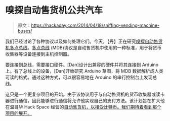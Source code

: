 # 嗅探自动售货机公共汽车

> 原文：<https://hackaday.com/2014/04/18/sniffing-vending-machine-buses/>

我们已经讨论了各种协议以及如何处理它们。今天，【丹】正在研究[嗅探自动售货机多点总线](http://www.marginallyclever.com/blog/2014/04/making-sense-of-vending-machine-multidrop-bus-communications/)。[多点总线](http://en.wikipedia.org/wiki/Multidrop_bus) (MDB)协议是自动售货机中使用的一种标准，用于将货币收集器等设备连接到主机控制器。

要连接到总线，需要接口硬件。[Dan]设计出兼容的硬件并将其连接到 Arduino 上。有了总线上的设备，[Dan]开始研究 Arduino 草图，将 MDB 数据解析成人类可读的格式。通过这种方式，可以很容易地在 Arduino 的串行控制台上发现总线。

这只是一个更复杂项目的开始。由于该协议用于与自动售货机的货币收集器或读卡器进行通信，因此能够进行通信将允许他实现自己的支付方法。该计划旨在扩大他在温哥华 Hack Space 经营的[自动售货机，以接受比特币。我们期待着看到那个项目的展开。](http://vancouver.hackspace.ca/wp/tag/vending-machine/)